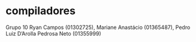 # compiladores
Grupo 10 Ryan Campos (01302725), Mariane Anastácio (01365487), Pedro Luiz D’Arolla Pedrosa Neto (01355999)
